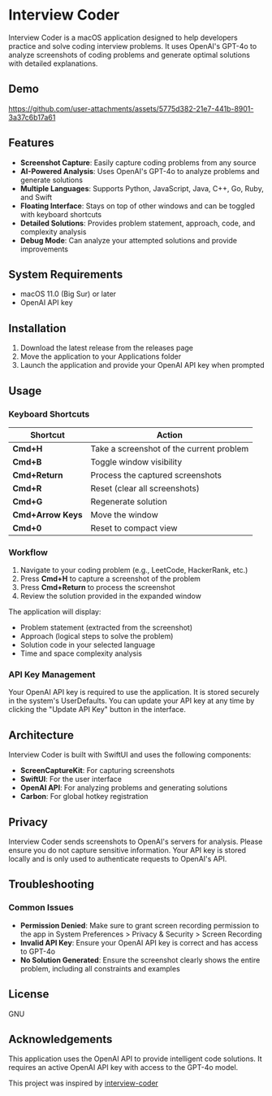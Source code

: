 # Interview Coder

Interview Coder is a macOS application designed to help developers practice and solve coding interview problems. It uses OpenAI's GPT-4o to analyze screenshots of coding problems and generate optimal solutions with detailed explanations.

## Demo

https://github.com/user-attachments/assets/5775d382-21e7-441b-8901-3a37c6b17a61



## Features

- **Screenshot Capture**: Easily capture coding problems from any source
- **AI-Powered Analysis**: Uses OpenAI's GPT-4o to analyze problems and generate solutions
- **Multiple Languages**: Supports Python, JavaScript, Java, C++, Go, Ruby, and Swift
- **Floating Interface**: Stays on top of other windows and can be toggled with keyboard shortcuts
- **Detailed Solutions**: Provides problem statement, approach, code, and complexity analysis
- **Debug Mode**: Can analyze your attempted solutions and provide improvements

## System Requirements

- macOS 11.0 (Big Sur) or later
- OpenAI API key

## Installation

1. Download the latest release from the releases page
2. Move the application to your Applications folder
3. Launch the application and provide your OpenAI API key when prompted

## Usage

### Keyboard Shortcuts

| Shortcut | Action |
|----------|--------|
| **Cmd+H** | Take a screenshot of the current problem |
| **Cmd+B** | Toggle window visibility |
| **Cmd+Return** | Process the captured screenshots |
| **Cmd+R** | Reset (clear all screenshots) |
| **Cmd+G** | Regenerate solution |
| **Cmd+Arrow Keys** | Move the window |
| **Cmd+0** | Reset to compact view |

### Workflow

1. Navigate to your coding problem (e.g., LeetCode, HackerRank, etc.)
2. Press **Cmd+H** to capture a screenshot of the problem
3. Press **Cmd+Return** to process the screenshot
4. Review the solution provided in the expanded window

The application will display:
- Problem statement (extracted from the screenshot)
- Approach (logical steps to solve the problem)
- Solution code in your selected language
- Time and space complexity analysis

### API Key Management

Your OpenAI API key is required to use the application. It is stored securely in the system's UserDefaults. You can update your API key at any time by clicking the "Update API Key" button in the interface.

## Architecture

Interview Coder is built with SwiftUI and uses the following components:

- **ScreenCaptureKit**: For capturing screenshots
- **SwiftUI**: For the user interface
- **OpenAI API**: For analyzing problems and generating solutions
- **Carbon**: For global hotkey registration

## Privacy

Interview Coder sends screenshots to OpenAI's servers for analysis. Please ensure you do not capture sensitive information. Your API key is stored locally and is only used to authenticate requests to OpenAI's API.

## Troubleshooting

### Common Issues

- **Permission Denied**: Make sure to grant screen recording permission to the app in System Preferences > Privacy & Security > Screen Recording
- **Invalid API Key**: Ensure your OpenAI API key is correct and has access to GPT-4o
- **No Solution Generated**: Ensure the screenshot clearly shows the entire problem, including all constraints and examples

## License

GNU

## Acknowledgements

This application uses the OpenAI API to provide intelligent code solutions. It requires an active OpenAI API key with access to the GPT-4o model.

This project was inspired by [interview-coder](https://github.com/ibttf/interview-coder)
